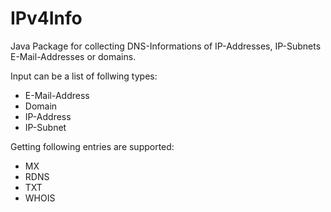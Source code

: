 IPv4Info
========

Java Package for collecting DNS-Informations of IP-Addresses, IP-Subnets E-Mail-Addresses or domains.



Input can be a list of follwing types:

- E-Mail-Address
- Domain
- IP-Address
- IP-Subnet

Getting following entries are supported:

- MX
- RDNS
- TXT
- WHOIS

